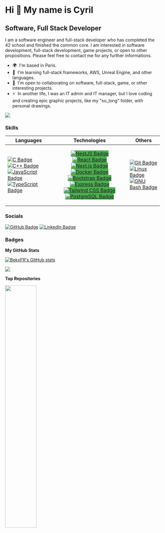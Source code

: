 <!--
**BekxFR/BekxFR** is a ✨ _special_ ✨ repository because its `README.md` (this file) appears on your GitHub profile.

Here are some ideas to get you started:

- 🔭 I’m currently working on ...
- 🌱 I’m currently learning ...
- 👯 I’m looking to collaborate on ...
- 🤔 I’m looking for help with ...
- 💬 Ask me about ...
- 📫 How to reach me: ...
- 😄 Pronouns: ...
- ⚡ Fun fact: ...
-->

Hi 👋 My name is Cyril
======================

Software, Full Stack Developer
------------------------------

I am a software engineer and full-stack developer who has completed the 42 school and finished the common core. I am interested in software development, full-stack development, game projects, or open to other propositions. Please feel free to contact me for any further informations.

* 🌍  I'm based in Paris.
* 🧠  I'm learning full-stack frameworks, AWS, Unreal Engine, and other languages.
* 🤝  I'm open to collaborating on software, full-stack, game, or other interesting projects.
* ⚡  In another life, I was an IT admin and IT manager, but I love coding and creating epic graphic projects, like my "so\_long" folder, with personal drawings.

<a href="https://www.github.com/BekxFR" target="_blank" rel="noreferrer"><img
src="https://img.shields.io/github/followers/BekxFR?logo=github&style=flat&color=a855f7&labelColor=1c1917"/></a>

### Skills

| Languages               | Technologies           | Others              |
|-------------------------|------------------------|---------------------|
| [![C Badge][c-img]][c][![C++ Badge][cpp-img]][cpp][![JavaScript Badge][js-img]][js][![TypeScript Badge][ts-img]][ts] | <p style="text-align: center;"><span style="background-color: #4CAF50; color: white;">[![NestJS Badge][nestjs-img]][nestjs][![React Badge][react-img]][react][![Next.js Badge][next-img]][next][![Docker Badge][docker-img]][docker][![Bootstrap Badge][bootstrap-img]][bootstrap][![Express Badge][express-img]][express][![Tailwind CSS Badge][tailwind-css-img]][tailwind-css][![PostgreSQL Badge][postgresql-img]][postgresql]</span></p> | [![Git Badge][git-img]][git][![Linux Badge][linux-img]][linux][![GNU Bash Badge][bash-img]][bash] |

[c-img]: https://img.shields.io/badge/C-A8B9CC?logo=c&logoColor=fff&style=flat
[cpp-img]: https://img.shields.io/badge/C%2B%2B-00599C?logo=cplusplus&logoColor=fff&style=flat
[js-img]: https://img.shields.io/badge/JavaScript-F7DF1E?logo=javascript&logoColor=000&style=flat
[ts-img]: https://img.shields.io/badge/TypeScript-3178C6?logo=typescript&logoColor=fff&style=flat
[nestjs-img]: https://img.shields.io/badge/NestJS-E0234E?logo=nestjs&logoColor=fff&style=flat
[react-img]: https://img.shields.io/badge/React-61DAFB?logo=react&logoColor=000&style=flat
[next-img]: https://img.shields.io/badge/Next.js-000?logo=nextdotjs&logoColor=fff&style=flat
[docker-img]: https://img.shields.io/badge/Docker-2496ED?logo=docker&logoColor=fff&style=flat
[bootstrap-img]: https://img.shields.io/badge/Bootstrap-7952B3?logo=bootstrap&logoColor=fff&style=flat
[express-img]: https://img.shields.io/badge/Express-000?logo=express&logoColor=fff&style=flat
[tailwind-css-img]: https://img.shields.io/badge/Tailwind%20CSS-06B6D4?logo=tailwindcss&logoColor=fff&style=flat
[postgresql-img]: https://img.shields.io/badge/PostgreSQL-4169E1?logo=postgresql&logoColor=fff&style=flat
[git-img]: https://img.shields.io/badge/Git-F05032?logo=git&logoColor=fff&style=flat
[linux-img]: https://img.shields.io/badge/Linux-FCC624?logo=linux&logoColor=000&style=flat
[bash-img]: https://img.shields.io/badge/GNU%20Bash-4EAA25?logo=gnubash&logoColor=fff&style=flat

[c]: https://docs.microsoft.com/en-us/cpp/?view=msvc-170
[cpp]: https://docs.microsoft.com/en-us/cpp/?view=msvc-170
[js]: https://developer.mozilla.org/en-US/docs/Web/JavaScript
[ts]: https://www.typescriptlang.org/docs
[nestjs]: https://docs.nestjs.com/
[react]: https://reactjs.org/
[next]: https://nextjs.org/docs
[docker]: https://www.docker.com/
[bootstrap]: https://getbootstrap.com/
[express]: https://expressjs.com/
[tailwind-css]: https://tailwindcss.com/
[postgresql]: https://www.postgresql.org/
[git]: https://git-scm.com/
[linux]: https://www.linux.org
[bash]: https://github.com/odb/official-bash-logo?tab=readme-ov-file

### Socials

<p align="left">
<a href="https://www.github.com/BekxFR" target="_blank" rel="noreferrer"> <img src="https://img.shields.io/badge/GitHub-181717?logo=github&logoColor=fff&style=flat" alt="GitHub Badge"></a>
<a href="https://www.linkedin.com/in/cyril-hillion" target="_blank" rel="noreferrer"><img src="https://img.shields.io/badge/LinkedIn-0A66C2?logo=linkedin&logoColor=fff&style=flat" alt="LinkedIn Badge"></a>
</p>

### Badges

<b>My GitHub Stats</b>

<a href="http://www.github.com/BekxFR"><img src="https://github-readme-stats.vercel.app/api?username=BekxFR&show_icons=true&hide=prs,issues,contribs&count_private=true&title_color=ec4899&text_color=ffffff&icon_color=a855f7&bg_color=1c1917&hide_border=true&show_icons=true" alt="BekxFR's GitHub stats" /></a>

<a href="http://www.github.com/BekxFR"><img src="https://github-readme-streak-stats.herokuapp.com/?user=BekxFR&stroke=ffffff&background=1c1917&ring=ec4899&fire=ec4899&currStreakNum=ffffff&currStreakLabel=ec4899&sideNums=ffffff&sideLabels=ffffff&dates=ffffff&hide_border=true" /></a>

<b>Top Repositories</b>

<div width="100%" align="center"><a href="https://github.com/BekxFR/so_long" align="left"><img align="left" width="45%" src="https://github-readme-stats.vercel.app/api/pin/?username=BekxFR&repo=so_long&title_color=ec4899&text_color=ffffff&icon_color=a855f7&bg_color=1c1917&hide_border=true&locale=en" /></a></div><br /><br /><br /><br /><br /><br /><br />

